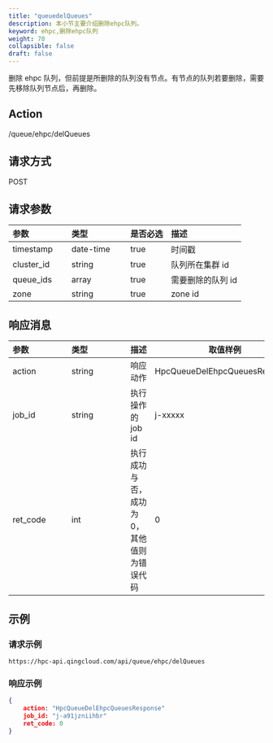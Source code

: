 ```yaml
---
title: "queuedelQueues"
description: 本小节主要介绍删除ehpc队列。 
keyword: ehpc,删除ehpc队列
weight: 70
collapsible: false
draft: false
---
```


删除 ehpc 队列，但前提是所删除的队列没有节点。有节点的队列若要删除，需要先移除队列节点后，再删除。

## Action

/queue/ehpc/delQueues

## 请求方式

POST

## 请求参数

| <span style="display:inline-block;width:100px">参数</span> | <span style="display:inline-block;width:100px">类型</span> | 是否必选 | 描述              |
| :--------------------------------------------------------- | :--------------------------------------------------------- | :------- | :---------------- |
| timestamp                                                  | date-time                                                  | true     | 时间戳            |
| cluster_id                                                 | string                                                     | true     | 队列所在集群 id   |
| queue_ids                                                  | array                                                      | true     | 需要删除的队列 id |
| zone                                                       | string                                                     | true     | zone id           |

## 响应消息

| <span style="display:inline-block;width:100px">参数</span> | <span style="display:inline-block;width:100px">类型</span> | 描述                                      | 取值样例                      |
| :--------------------------------------------------------- | :--------------------------------------------------------- | ----------------------------------------- | ----------------------------- |
| action                                                     | string                                                     | 响应动作                                  | HpcQueueDelEhpcQueuesResponse |
| job_id                                                     | string                                                     | 执行操作的 job id                         | j-xxxxx                       |
| ret_code                                                   | int                                                        | 执行成功与否，成功为0，其他值则为错误代码 | 0                             |

## 示例

### 请求示例

```url
https://hpc-api.qingcloud.com/api/queue/ehpc/delQueues
```

### 响应示例

```json
{
	action: "HpcQueueDelEhpcQueuesResponse"
	job_id: "j-a91jzniihbr"
	ret_code: 0
}
```

